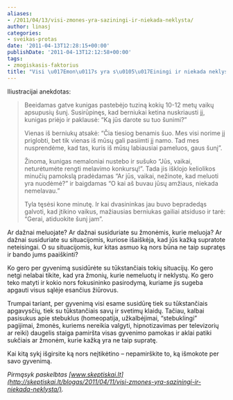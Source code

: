 ```yaml
---
aliases:
- /2011/04/13/visi-zmones-yra-saziningi-ir-niekada-neklysta/
author: linasj
categories:
- sveikas-protas
date: '2011-04-13T12:28:15+00:00'
publishDate: '2011-04-13T12:12:58+00:00'
tags:
- zmogiskasis-faktorius
title: "Visi \u017Emon\u0117s yra s\u0105\u017Einingi ir niekada neklysta"
---
```

Iliustracijai anekdotas:

> Beeidamas gatve kunigas pastebėjo tuziną kokių 10-12 metų vaikų apsupusių šunį. Susirūpinęs, kad berniukai ketina nuskriausti jį, kunigas priėjo ir paklausė: “Ką jūs darote su tuo šunimi?”
> 
> Vienas iš berniukų atsakė: “Čia tiesiog benamis šuo. Mes visi norime jį priglobti, bet tik vienas iš mūsų gali pasiimti jį namo. Tad mes nusprendėme, kad tas, kuris iš mūsų labiausiai pameluos, gaus šunį”.
> 
> Žinoma, kunigas nemaloniai nustebo ir sušuko “Jūs, vaikai, neturėtumėte rengti melavimo konkursų!”. Tada jis išklojo keliolikos minučių pamokslą pradėdamas “Ar jūs, vaikai, nežinote, kad meluoti yra nuodėmė?” ir baigdamas “O kai aš buvau jūsų amžiaus, niekada nemelavau.”
> 
> Tyla tęsėsi kone minutę. Ir kai dvasininkas jau buvo bepradedąs galvoti, kad įtikino vaikus, mažiausias berniukas gailiai atsiduso ir tarė: “Gerai, atiduokite šunį jam”.


Ar dažnai meluojate? Ar dažnai susiduriate su žmonėmis, kurie meluoja? Ar dažnai susiduriate su situacijomis, kuriose išaiškėja, kad jūs kažką supratote neteisingai. O su situacijomis, kur kitas asmuo ką nors būna ne taip supratęs ir bando jums paaiškinti?

Ko gero per gyvenimą susidūrėte su tūkstančiais tokių situacijų. Ko gero netgi nelabai tikite, kad yra žmonių, kurie nemeluotų ir neklystų. Ko gero teko matyti ir kokio nors fokusininko pasirodymą, kuriame jis sugeba apgauti visus sąlėje esančius žiūrovus.

Trumpai tariant, per gyvenimą visi esame susidūrę tiek su tūkstančiais apgavysčių, tiek su tūkstančiais savų ir svetimų klaidų. Tačiau, kalbai pasisukus apie stebuklus (homeopatija, užkalbėjimai, “stebuklingi” pagijimai, žmonės, kuriems nereikia valgyti, hipnotizavimas per televizorių ar reiki) daugelis staiga pamiršta visas gyvenimo pamokas ir aklai patiki sukčiais ar žmonėm, kurie kažką yra ne taip supratę.

Kai kitą sykį išgirsite ką nors neįtikėtino – nepamirškite to, ką išmokote per savo gyvenimą.

*Pirmąsyk paskelbtas [www.skeptiskai.lt](http://skeptiskai.lt/blogas/2011/04/11/visi-zmones-yra-saziningi-ir-niekada-neklysta/).*
